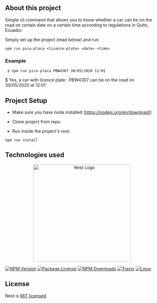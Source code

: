 ## About this project

Simple cli command that allows you to know whether a car can be on the road on certain date on a certain time according to regulations in Quito, Ecuador.

Simply set up the project (read below) and run 

```npm run pico-placa <licence-plate> <date> <time>```

### Example

``` $ npm run pico-placa PBW4307 30/05/2020 12:01```

$ Yes, a car with licence plate : PBW4307 can be on the road on 30/05/2020 at 12:01

## Project Setup

* Make sure you have node installed (https://nodejs.org/en/download/)

* Clone project from repo

* Run inside the project's root: 

``npm run install``

## Technologies used

<p align="center">
  <a href="http://nestjs.com/" target="blank"><img src="https://nestjs.com/img/logo_text.svg" width="320" alt="Nest Logo" /></a>
</p>


<a href="https://www.npmjs.com/~nestjscore"><img src="https://img.shields.io/npm/v/@nestjs/core.svg" alt="NPM Version" /></a>
<a href="https://www.npmjs.com/~nestjscore"><img src="https://img.shields.io/npm/l/@nestjs/core.svg" alt="Package License" /></a>
<a href="https://www.npmjs.com/~nestjscore"><img src="https://img.shields.io/npm/dm/@nestjs/core.svg" alt="NPM Downloads" /></a>
<a href="https://travis-ci.org/nestjs/nest"><img src="https://api.travis-ci.org/nestjs/nest.svg?branch=master" alt="Travis" /></a>
<a href="https://travis-ci.org/nestjs/nest"><img src="https://img.shields.io/travis/nestjs/nest/master.svg?label=linux" alt="Linux" /></a>

  
</p>
  <!--[![Backers on Open Collective](https://opencollective.com/nest/backers/badge.svg)](https://opencollective.com/nest#backer)
  [![Sponsors on Open Collective](https://opencollective.com/nest/sponsors/badge.svg)](https://opencollective.com/nest#sponsor)-->


## License

  Nest is [MIT licensed](LICENSE).
